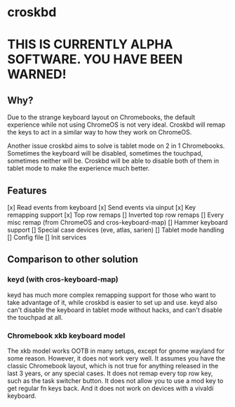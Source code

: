 # croskbd

# THIS IS CURRENTLY ALPHA SOFTWARE. YOU HAVE BEEN WARNED!

## Why?
Due to the strange keyboard layout on Chromebooks, the default experience while not using ChromeOS is not very ideal.
Croskbd will remap the keys to act in a similar way to how they work on ChromeOS.

Another issue croskbd aims to solve is tablet mode on 2 in 1 Chromebooks. Sometimes the keyboard will be disabled, sometimes the touchpad, sometimes neither will be. Croskbd will be able to disable both of them in tablet mode to make the experience much better.

##  Features

[x] Read events from keyboard
[x] Send events via uinput
[x] Key remapping support
[x] Top row remaps
[] Inverted top row remaps
[] Every misc remap (from ChromeOS and cros-keyboard-map)
[] Hammer keyboard support
[] Special case devices (eve, atlas, sarien)
[] Tablet mode handling
[] Config file
[] Init services

## Comparison to other solution
### keyd (with cros-keyboard-map)
keyd has much more complex remapping support for those who want to take advantage of it, while croskbd is easier to set up and use. keyd also can't disable the keyboard in tablet mode without hacks, and can't disable the touchpad at all.

### Chromebook xkb keyboard model
The xkb model works OOTB in many setups, except for gnome wayland for some reason. However, it does not work very well. It assumes you have the classic Chromebook layout, which is not true for anything released in the last 3 years, or any special cases. It does not remap every top row key, such as the task switcher button. It does not allow you to use a mod key to get regular fn keys back. And it does not work on devices with a vivaldi keyboard.

